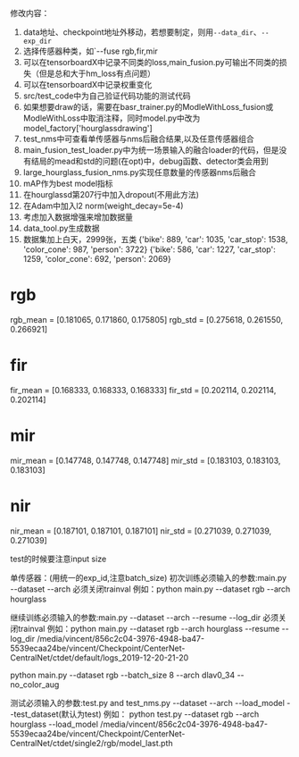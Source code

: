 修改内容：

1. data地址、checkpoint地址外移动，若想要制定，则用`--data_dir`、`--exp_dir`
2. 选择传感器种类，如`--fuse rgb,fir,mir
3. 可以在tensorboardX中记录不同类的loss,main_fusion.py可输出不同类的损失（但是总和大于hm_loss有点问题）
4. 可以在tensorboardX中记录权重变化
5. src/test_code中为自己验证代码功能的测试代码
6. 如果想要draw的话，需要在basr_trainer.py的ModleWithLoss_fusion或ModleWithLoss中取消注释，同时model.py中改为model_factory['hourglassdrawing']
7. test_nms中可查看单传感器与nms后融合结果,以及任意传感器组合
8. main_fusion_test_loader.py中为统一场景输入的融合loader的代码，但是没有结局的mead和std的问题(在opt)中，debug函数、detector类会用到
9. large_hourglass_fusion_nms.py实现任意数量的传感器nms后融合
10. mAP作为best model指标
11. 在hourglassd第207行中加入dropout(不用此方法)
12. 在Adam中加入l2 norm(weight_decay=5e-4)
13. 考虑加入数据增强来增加数据量
14. data_tool.py生成数据
15. 数据集加上白天，2999张，五类
{'bike': 889, 'car': 1035, 'car_stop': 1538, 'color_cone': 987, 'person': 3722}
{'bike': 586, 'car': 1227, 'car_stop': 1259, 'color_cone': 692, 'person': 2069}
# rgb
rgb_mean = [0.181065, 0.171860, 0.175805]
rgb_std = [0.275618, 0.261550, 0.266921]
# fir
fir_mean = [0.168333, 0.168333, 0.168333]
fir_std = [0.202114, 0.202114, 0.202114]
# mir
mir_mean = [0.147748, 0.147748, 0.147748]
mir_std = [0.183103, 0.183103, 0.183103]
# nir
nir_mean = [0.187101, 0.187101, 0.187101]
nir_std = [0.271039, 0.271039, 0.271039]

test的时候要注意input size

单传感器：(用统一的exp_id,注意batch_size)
初次训练必须输入的参数:main.py
--dataset
--arch
必须关闭trainval
例如：python main.py --dataset rgb --arch hourglass

继续训练必须输入的参数:main.py
--dataset
--arch
--resume
--log_dir
必须关闭trainval
例如：python main.py --dataset rgb --arch hourglass --resume --log_dir /media/vincent/856c2c04-3976-4948-ba47-5539ecaa24be/vincent/Checkpoint/CenterNet-CentralNet/ctdet/default/logs_2019-12-20-21-20

 python main.py --dataset rgb --batch_size 8 --arch dlav0_34 --no_color_aug

测试必须输入的参数:test.py and test_nms.py
--dataset
--arch
--load_model
--test_dataset(默认为test)
例如：
python test.py --dataset rgb --arch hourglass --load_model /media/vincent/856c2c04-3976-4948-ba47-5539ecaa24be/vincent/Checkpoint/CenterNet-CentralNet/ctdet/single2/rgb/model_last.pth


